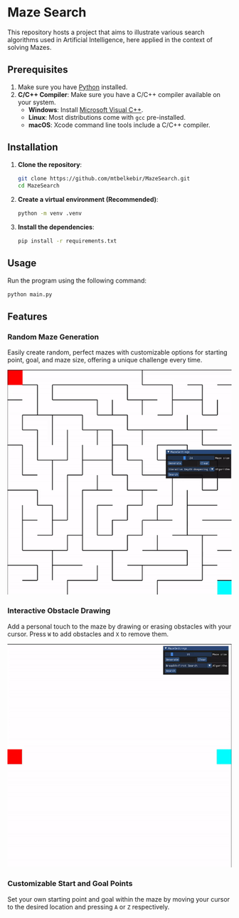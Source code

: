 # Maze Search

This repository hosts a project that aims to illustrate various search algorithms used in Artificial
Intelligence, here applied in the context of solving Mazes.

## Prerequisites
1. Make sure you have [Python](https://www.python.org) installed.
2. **C/C++ Compiler**: Make sure you have a C/C++ compiler available on your system.
   - **Windows**: Install [Microsoft Visual C++](https://visualstudio.microsoft.com/visual-cpp-build-tools/).
   - **Linux**: Most distributions come with `gcc` pre-installed.
   - **macOS**: Xcode command line tools include a C/C++ compiler.

## Installation
1. **Clone the repository**:
   ```bash
   git clone https://github.com/mtbelkebir/MazeSearch.git
   cd MazeSearch
2. **Create a virtual environment (Recommended)**:
    ```bash
    python -m venv .venv
3. **Install the dependencies**:
    ```bash
   pip install -r requirements.txt

## Usage
Run the program using the following command:
```bash
python main.py
```

## Features

### Random Maze Generation
Easily create random, perfect mazes with customizable options for starting point, goal, and maze size, offering a unique challenge every time.

![Dynamic Maze Generation](readme_assets/maze_gen.gif)

### Interactive Obstacle Drawing
Add a personal touch to the maze by drawing or erasing obstacles with your cursor. Press `W` to add obstacles and `X` to remove them.

![Maze Drawing](./readme_assets/maze_draw.gif)

### Customizable Start and Goal Points
Set your own starting point and goal within the maze by moving your cursor to the desired location and pressing `A` or `Z` respectively.
